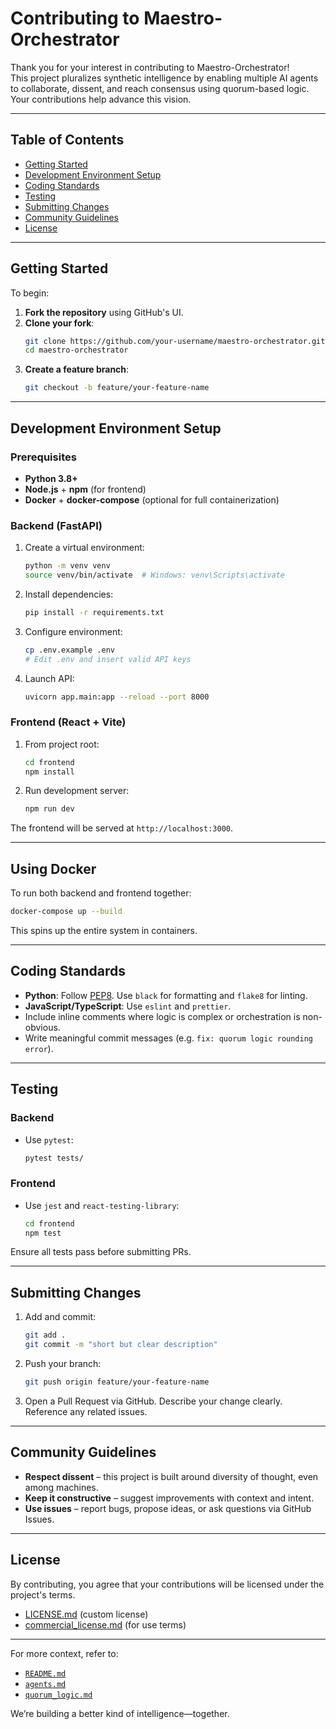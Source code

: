 # Contributing to Maestro-Orchestrator

Thank you for your interest in contributing to Maestro-Orchestrator!  
This project pluralizes synthetic intelligence by enabling multiple AI agents to collaborate, dissent, and reach consensus using quorum-based logic. Your contributions help advance this vision.

---

## Table of Contents

- [Getting Started](#getting-started)
- [Development Environment Setup](#development-environment-setup)
- [Coding Standards](#coding-standards)
- [Testing](#testing)
- [Submitting Changes](#submitting-changes)
- [Community Guidelines](#community-guidelines)
- [License](#license)

---

## Getting Started

To begin:

1. **Fork the repository** using GitHub's UI.
2. **Clone your fork**:
   ```bash
   git clone https://github.com/your-username/maestro-orchestrator.git
   cd maestro-orchestrator
   ```
3. **Create a feature branch**:
   ```bash
   git checkout -b feature/your-feature-name
   ```

---

## Development Environment Setup

### Prerequisites

- **Python 3.8+**
- **Node.js** + **npm** (for frontend)
- **Docker** + **docker-compose** (optional for full containerization)

### Backend (FastAPI)

1. Create a virtual environment:
   ```bash
   python -m venv venv
   source venv/bin/activate  # Windows: venv\Scripts\activate
   ```
2. Install dependencies:
   ```bash
   pip install -r requirements.txt
   ```
3. Configure environment:
   ```bash
   cp .env.example .env
   # Edit .env and insert valid API keys
   ```
4. Launch API:
   ```bash
   uvicorn app.main:app --reload --port 8000
   ```

### Frontend (React + Vite)

1. From project root:
   ```bash
   cd frontend
   npm install
   ```
2. Run development server:
   ```bash
   npm run dev
   ```

The frontend will be served at `http://localhost:3000`.

---

## Using Docker

To run both backend and frontend together:

```bash
docker-compose up --build
```

This spins up the entire system in containers.

---

## Coding Standards

- **Python**: Follow [PEP8](https://peps.python.org/pep-0008/). Use `black` for formatting and `flake8` for linting.
- **JavaScript/TypeScript**: Use `eslint` and `prettier`.
- Include inline comments where logic is complex or orchestration is non-obvious.
- Write meaningful commit messages (e.g. `fix: quorum logic rounding error`).

---

## Testing

### Backend

- Use `pytest`:
  ```bash
  pytest tests/
  ```

### Frontend

- Use `jest` and `react-testing-library`:
  ```bash
  cd frontend
  npm test
  ```

Ensure all tests pass before submitting PRs.

---

## Submitting Changes

1. Add and commit:
   ```bash
   git add .
   git commit -m "short but clear description"
   ```
2. Push your branch:
   ```bash
   git push origin feature/your-feature-name
   ```
3. Open a Pull Request via GitHub. Describe your change clearly. Reference any related issues.

---

## Community Guidelines

- **Respect dissent** – this project is built around diversity of thought, even among machines.
- **Keep it constructive** – suggest improvements with context and intent.
- **Use issues** – report bugs, propose ideas, or ask questions via GitHub Issues.

---

## License

By contributing, you agree that your contributions will be licensed under the project's terms.

- [LICENSE.md](LICENSE.md) (custom license)
- [commercial_license.md](commercial_license.md) (for use terms)

---

For more context, refer to:
- [`README.md`](./README.md)
- [`agents.md`](./docs/agents.md)
- [`quorum_logic.md`](./docs/quorum_logic.md)

We’re building a better kind of intelligence—together.